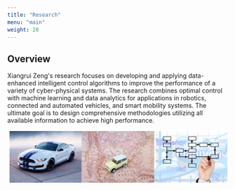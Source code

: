 ```yaml
---
title: "Research"
menu: "main"
weight: 20
---
```


## Overview

Xiangrui Zeng's research focuses on developing and applying data-enhanced intelligent control algorithms to improve the performance of a variety of cyber-physical systems. The research combines optimal control with machine learning and data analytics for applications in robotics, connected and automated vehicles, and smart mobility systems. The ultimate goal is to design comprehensive methodologies utilizing all available information to achieve high performance.

![Example image](/images/research_topic.png#center)

